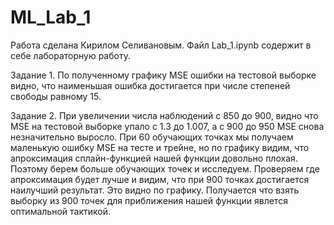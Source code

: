 # ML_Lab_1

Работа сделана Кирилом Селивановым. Файл Lab_1.ipynb содержит в себе лабораторную работу.

Задание 1.
По полученному графику MSE ошибки на тестовой выборке видно, что наименьшая ошибка достигается при числе степеней свободы равному 15.

Задание 2.
При увеличении числа наблюдений с 850 до 900, видно что MSE на тестовой выборке упало с 1.3 до 1.007, а с 900 до 950 MSE снова незначительно выросло.
При 60 обучающих точках мы получаем маленькую ошибку MSE на тесте и трейне, но по графику видим, что апроксимация сплайн-функцией нашей функции довольно плохая. Поэтому берем больше обучающих точек и исследуем. Проверяем где апроксимация будет лучше и видим, что при 900 точках достигается наилучший результат. Это видно по графику. Получается что взять выборку из 900 точек для приближения нашей функции явлется оптимальной тактикой.
